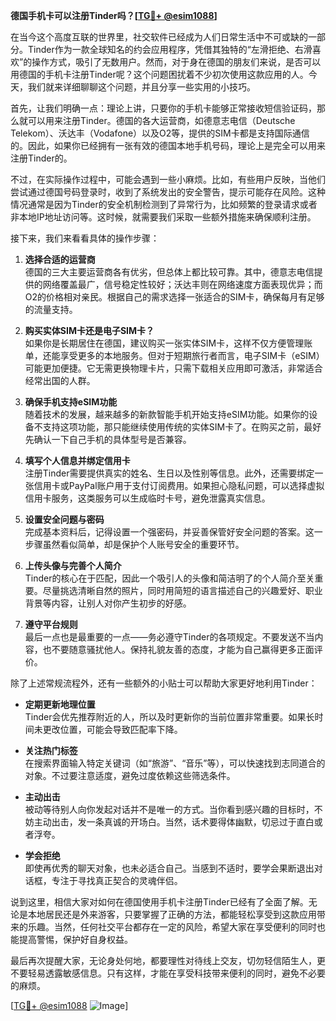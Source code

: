 **德国手机卡可以注册Tinder吗？[[TG💪+ @esim1088](https://t.me/s/esim1088)]**

在当今这个高度互联的世界里，社交软件已经成为人们日常生活中不可或缺的一部分。Tinder作为一款全球知名的约会应用程序，凭借其独特的“左滑拒绝、右滑喜欢”的操作方式，吸引了无数用户。然而，对于身在德国的朋友们来说，是否可以用德国的手机卡注册Tinder呢？这个问题困扰着不少初次使用这款应用的人。今天，我们就来详细聊聊这个问题，并且分享一些实用的小技巧。

首先，让我们明确一点：理论上讲，只要你的手机卡能够正常接收短信验证码，那么就可以用来注册Tinder。德国的各大运营商，如德意志电信（Deutsche Telekom）、沃达丰（Vodafone）以及O2等，提供的SIM卡都是支持国际通信的。因此，如果你已经拥有一张有效的德国本地手机号码，理论上是完全可以用来注册Tinder的。

不过，在实际操作过程中，可能会遇到一些小麻烦。比如，有些用户反映，当他们尝试通过德国号码登录时，收到了系统发出的安全警告，提示可能存在风险。这种情况通常是因为Tinder的安全机制检测到了异常行为，比如频繁的登录请求或者非本地IP地址访问等。这时候，就需要我们采取一些额外措施来确保顺利注册。

接下来，我们来看看具体的操作步骤：

1. **选择合适的运营商**  
   德国的三大主要运营商各有优劣，但总体上都比较可靠。其中，德意志电信提供的网络覆盖最广，信号稳定性较好；沃达丰则在网络速度方面表现优异；而O2的价格相对亲民。根据自己的需求选择一张适合的SIM卡，确保每月有足够的流量支持。

2. **购买实体SIM卡还是电子SIM卡？**  
   如果你是长期居住在德国，建议购买一张实体SIM卡，这样不仅方便管理账单，还能享受更多的本地服务。但对于短期旅行者而言，电子SIM卡（eSIM）可能更加便捷。它无需更换物理卡片，只需下载相关应用即可激活，非常适合经常出国的人群。

3. **确保手机支持eSIM功能**  
   随着技术的发展，越来越多的新款智能手机开始支持eSIM功能。如果你的设备不支持这项功能，那只能继续使用传统的实体SIM卡了。在购买之前，最好先确认一下自己手机的具体型号是否兼容。

4. **填写个人信息并绑定信用卡**  
   注册Tinder需要提供真实的姓名、生日以及性别等信息。此外，还需要绑定一张信用卡或PayPal账户用于支付订阅费用。如果担心隐私问题，可以选择虚拟信用卡服务，这类服务可以生成临时卡号，避免泄露真实信息。

5. **设置安全问题与密码**  
   完成基本资料后，记得设置一个强密码，并妥善保管好安全问题的答案。这一步骤虽然看似简单，却是保护个人账号安全的重要环节。

6. **上传头像与完善个人简介**  
   Tinder的核心在于匹配，因此一个吸引人的头像和简洁明了的个人简介至关重要。尽量挑选清晰自然的照片，同时用简短的语言描述自己的兴趣爱好、职业背景等内容，让别人对你产生初步的好感。

7. **遵守平台规则**  
   最后一点也是最重要的一点——务必遵守Tinder的各项规定。不要发送不当内容，也不要随意骚扰他人。保持礼貌友善的态度，才能为自己赢得更多正面评价。

除了上述常规流程外，还有一些额外的小贴士可以帮助大家更好地利用Tinder：

- **定期更新地理位置**  
  Tinder会优先推荐附近的人，所以及时更新你的当前位置非常重要。如果长时间未更改位置，可能会导致匹配率下降。

- **关注热门标签**  
  在搜索界面输入特定关键词（如“旅游”、“音乐”等），可以快速找到志同道合的对象。不过要注意适度，避免过度依赖这些筛选条件。

- **主动出击**  
  被动等待别人向你发起对话并不是唯一的方式。当你看到感兴趣的目标时，不妨主动出击，发一条真诚的开场白。当然，话术要得体幽默，切忌过于直白或者浮夸。

- **学会拒绝**  
  即使再优秀的聊天对象，也未必适合自己。当感到不适时，要学会果断退出对话框，专注于寻找真正契合的灵魂伴侣。

说到这里，相信大家对如何在德国使用手机卡注册Tinder已经有了全面了解。无论是本地居民还是外来游客，只要掌握了正确的方法，都能轻松享受到这款应用带来的乐趣。当然，任何社交平台都存在一定的风险，希望大家在享受便利的同时也能提高警惕，保护好自身权益。

最后再次提醒大家，无论身处何地，都要理性对待线上交友，切勿轻信陌生人，更不要轻易透露敏感信息。只有这样，才能在享受科技带来便利的同时，避免不必要的麻烦。

[[TG💪+ @esim1088](https://t.me/s/esim1088) ![Image](https://i.postimg.cc/4NQfJmqS/Snipaste-2025-05-13-00-14-12.png)]